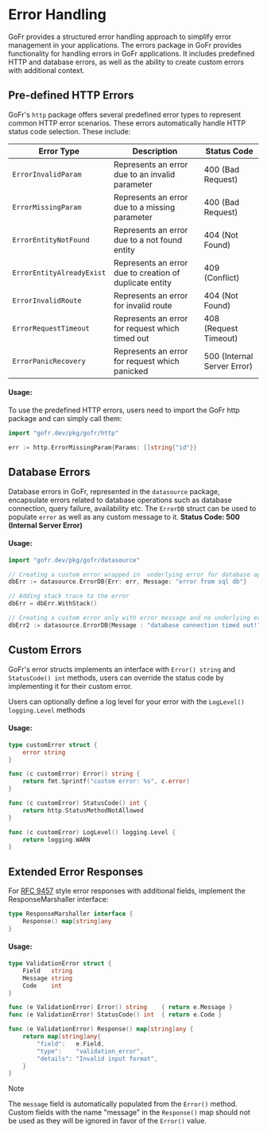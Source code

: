 # Error Handling

GoFr provides a structured error handling approach to simplify error management in your applications. 
The errors package in GoFr provides functionality for handling errors in GoFr applications. It includes predefined HTTP 
and database errors, as well as the ability to create custom errors with additional context.

## Pre-defined HTTP Errors

GoFr's `http` package offers several predefined error types to represent common HTTP error scenarios. These errors 
automatically handle HTTP status code selection. These include:

| Error Type | Description | Status Code |
|------------|-------------|-------------|
| `ErrorInvalidParam` | Represents an error due to an invalid parameter | 400 (Bad Request) |
| `ErrorMissingParam` | Represents an error due to a missing parameter | 400 (Bad Request) |
| `ErrorEntityNotFound` | Represents an error due to a not found entity | 404 (Not Found) |
| `ErrorEntityAlreadyExist` | Represents an error due to creation of duplicate entity | 409 (Conflict) |
| `ErrorInvalidRoute` | Represents an error for invalid route | 404 (Not Found) |
| `ErrorRequestTimeout` | Represents an error for request which timed out | 408 (Request Timeout) |
| `ErrorPanicRecovery` | Represents an error for request which panicked | 500 (Internal Server Error) |

#### Usage:
To use the predefined HTTP errors, users need to import the GoFr http package and can simply call them:
```go
import "gofr.dev/pkg/gofr/http"

err := http.ErrorMissingParam{Params: []string{"id"}}
```

## Database Errors
Database errors in GoFr, represented in the `datasource` package, encapsulate errors related to database operations such
as database connection, query failure, availability etc. The `ErrorDB` struct can be used to populate `error` as well as 
any custom message to it. **Status Code: 500 (Internal Server Error)**

#### Usage:
```go
import "gofr.dev/pkg/gofr/datasource"

// Creating a custom error wrapped in  underlying error for database operations
dbErr := datasource.ErrorDB{Err: err, Message: "error from sql db"}

// Adding stack trace to the error
dbErr = dbErr.WithStack()

// Creating a custom error only with error message and no underlying error.
dbErr2 := datasource.ErrorDB{Message : "database connection timed out!"}
```

## Custom Errors
GoFr's error structs implements an interface with `Error() string` and `StatusCode() int` methods, users can override the 
status code by implementing it for their custom error.

Users  can optionally define a log level for your error with the `LogLevel() logging.Level` methods

#### Usage:
```go
type customError struct {
    error string
}

func (c customError) Error() string {
    return fmt.Sprintf("custom error: %s", c.error)
}

func (c customError) StatusCode() int {
    return http.StatusMethodNotAllowed
}

func (c customError) LogLevel() logging.Level {
    return logging.WARN
}
```

## Extended Error Responses

For [RFC 9457](https://www.rfc-editor.org/rfc/rfc9457.html) style error responses with additional fields, implement the ResponseMarshaller interface:

```go
type ResponseMarshaller interface {
    Response() map[string]any
}
```

#### Usage:
```go
type ValidationError struct {
    Field   string
    Message string
    Code    int
}

func (e ValidationError) Error() string    { return e.Message }
func (e ValidationError) StatusCode() int  { return e.Code }

func (e ValidationError) Response() map[string]any {
    return map[string]any{
        "field":   e.Field,
        "type":    "validation_error",
        "details": "Invalid input format",
    }
}
```

> [!NOTE]
> The `message` field is automatically populated from the `Error()` method. Custom fields with the name "message" in the `Response()` map should not be used as they will be ignored in favor of the `Error()` value.